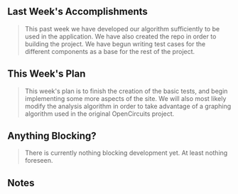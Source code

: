 ## Last Week's Accomplishments

> This past week we have developed our algorithm sufficiently to be used in the application.
We have also created the repo in order to building the project.
We have begun writing test cases for the different components as a base for the rest of the project.

## This Week's Plan

> This week's plan is to finish the creation of the basic tests, and begin implementing some more 
aspects of the site.
We will also most likely modify the analysis algorithm in order to take advantage of a graphing
algorithm used in the original OpenCircuits project.

## Anything Blocking?

>  There is currently nothing blocking development yet.  At least nothing foreseen. 


## Notes

